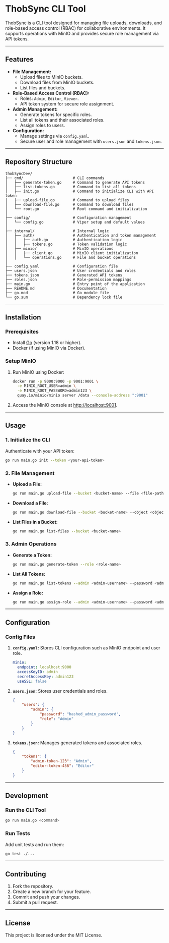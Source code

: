 # **ThobSync CLI Tool**

ThobSync is a CLI tool designed for managing file uploads, downloads, and role-based access control (RBAC) for collaborative environments. It supports operations with MinIO and provides secure role management via API tokens.

---

## **Features**
- **File Management:**
  - Upload files to MinIO buckets.
  - Download files from MinIO buckets.
  - List files and buckets.
- **Role-Based Access Control (RBAC):**
  - Roles: `Admin`, `Editor`, `Viewer`.
  - API token system for secure role assignment.
- **Admin Management:**
  - Generate tokens for specific roles.
  - List all tokens and their associated roles.
  - Assign roles to users.
- **Configuration:**
  - Manage settings via `config.yaml`.
  - Secure user and role management with `users.json` and `tokens.json`.

---

## **Repository Structure**

```
thobSyncDev/
├── cmd/                      # CLI commands
│   ├── generate-token.go     # Command to generate API tokens
│   ├── list-tokens.go        # Command to list all tokens
│   ├── init.go               # Command to initialize CLI with API token
│   ├── upload-file.go        # Command to upload files
│   ├── download-file.go      # Command to download files
│   └── root.go               # Root command and initialization
│
├── config/                   # Configuration management
│   └── config.go             # Viper setup and default values
│
├── internal/                 # Internal logic
│   ├── auth/                 # Authentication and token management
│   │   ├── auth.go           # Authentication logic
│   │   ├── tokens.go         # Token validation logic
│   ├── minio/                # MinIO operations
│   │   ├── client.go         # MinIO client initialization
│   │   └── operations.go     # File and bucket operations
│
├── config.yaml               # Configuration file
├── users.json                # User credentials and roles
├── tokens.json               # Generated API tokens
├── roles.json                # Role-permission mappings
├── main.go                   # Entry point of the application
├── README.md                 # Documentation
├── go.mod                    # Go module file
└── go.sum                    # Dependency lock file
```

---

## **Installation**

### **Prerequisites**
- Install [Go](https://golang.org/doc/install) (version 1.18 or higher).
- Docker (if using MinIO via Docker).

### **Setup MinIO**
1. Run MinIO using Docker:
   ```bash
   docker run -p 9000:9000 -p 9001:9001 \
     -e MINIO_ROOT_USER=admin \
     -e MINIO_ROOT_PASSWORD=admin123 \
     quay.io/minio/minio server /data --console-address ":9001"
   ```
2. Access the MinIO console at [http://localhost:9001](http://localhost:9001).

---

## **Usage**

### **1. Initialize the CLI**
Authenticate with your API token:
```bash
go run main.go init --token <your-api-token>
```

### **2. File Management**
- **Upload a File:**
  ```bash
  go run main.go upload-file --bucket <bucket-name> --file <file-path>
  ```
- **Download a File:**
  ```bash
  go run main.go download-file --bucket <bucket-name> --object <object-name> --dest <destination-path>
  ```
- **List Files in a Bucket:**
  ```bash
  go run main.go list-files --bucket <bucket-name>
  ```

### **3. Admin Operations**
- **Generate a Token:**
  ```bash
  go run main.go generate-token --role <role-name>
  ```
- **List All Tokens:**
  ```bash
  go run main.go list-tokens --admin <admin-username> --password <admin-password>
  ```
- **Assign a Role:**
  ```bash
  go run main.go assign-role --admin <admin-username> --password <admin-password> --username <user> --role <role>
  ```

---

## **Configuration**

### **Config Files**
1. **`config.yaml`:**
   Stores CLI configuration such as MinIO endpoint and user role.
   ```yaml
   minio:
     endpoint: localhost:9000
     accessKeyID: admin
     secretAccessKey: admin123
     useSSL: false
   ```

2. **`users.json`:**
   Stores user credentials and roles.
   ```json
   {
       "users": {
           "admin": {
               "password": "hashed_admin_password",
               "role": "Admin"
           }
       }
   }
   ```

3. **`tokens.json`:**
   Manages generated tokens and associated roles.
   ```json
   {
       "tokens": {
           "admin-token-123": "Admin",
           "editor-token-456": "Editor"
       }
   }
   ```

---

## **Development**

### **Run the CLI Tool**
```bash
go run main.go <command>
```

### **Run Tests**
Add unit tests and run them:
```bash
go test ./...
```

---

## **Contributing**
1. Fork the repository.
2. Create a new branch for your feature.
3. Commit and push your changes.
4. Submit a pull request.

---

## **License**
This project is licensed under the MIT License.
